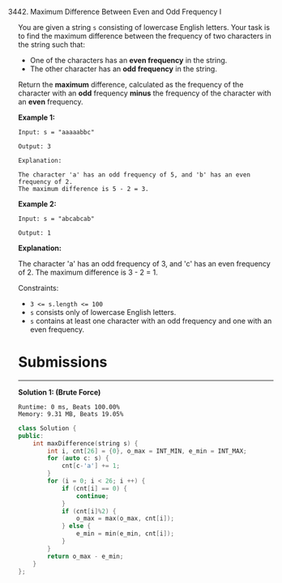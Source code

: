 3442. Maximum Difference Between Even and Odd Frequency I

You are given a string `s` consisting of lowercase English letters. Your task is to find the maximum difference between the frequency of two characters in the string such that:

* One of the characters has an **even frequency** in the string.
* The other character has an **odd frequency** in the string.

Return the **maximum** difference, calculated as the frequency of the character with an **odd** frequency **minus** the frequency of the character with an **even** frequency.

 

**Example 1:**
```
Input: s = "aaaaabbc"

Output: 3

Explanation:

The character 'a' has an odd frequency of 5, and 'b' has an even frequency of 2.
The maximum difference is 5 - 2 = 3.
```

**Example 2:**
```
Input: s = "abcabcab"

Output: 1
```

**Explanation:**

The character 'a' has an odd frequency of 3, and 'c' has an even frequency of 2.
The maximum difference is 3 - 2 = 1.
 

Constraints:

* `3 <= s.length <= 100`
* `s` consists only of lowercase English letters.
* `s` contains at least one character with an odd frequency and one with an even frequency.

# Submissions
---
**Solution 1: (Brute Force)**
```
Runtime: 0 ms, Beats 100.00%
Memory: 9.31 MB, Beats 19.05%
```
```c++
class Solution {
public:
    int maxDifference(string s) {
        int i, cnt[26] = {0}, o_max = INT_MIN, e_min = INT_MAX;
        for (auto c: s) {
            cnt[c-'a'] += 1;
        }
        for (i = 0; i < 26; i ++) {
            if (cnt[i] == 0) {
                continue;
            }
            if (cnt[i]%2) {
                o_max = max(o_max, cnt[i]);
            } else {
                e_min = min(e_min, cnt[i]);
            }
        }
        return o_max - e_min;
    }
};
```
